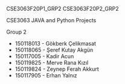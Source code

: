 CSE3063F20P1_GRP2
CSE3063F20P2_GRP2


CSE3063 JAVA and Python Projects

Group 2
- 150118013 - Gökberk Çelikmasat
- 150118065 - Şeref Kutay Akgün
- 150117005 - Kadir Acun
- 150119825 - Merve Rana Kızıl
- 150119824 - Zeynep Ferah Akkurt
- 150117905 - Erhan Yalnız
